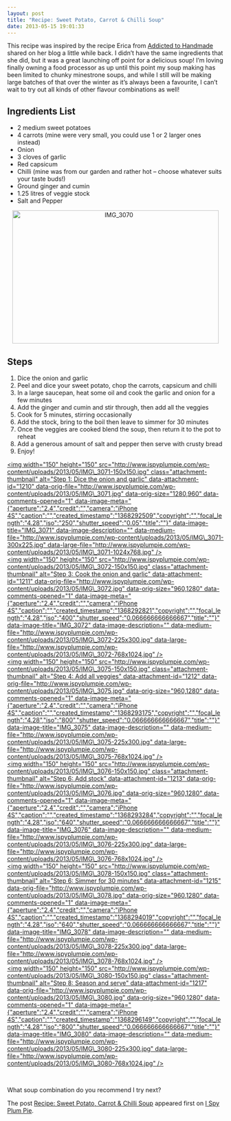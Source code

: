 ```yaml
---
layout: post
title: "Recipe: Sweet Potato, Carrot & Chilli Soup"
date: 2013-05-15 19:01:33
---
```


This recipe was inspired by the recipe Erica from <a href="http://addictedtohandmade.wordpress.com/" target="_blank">Addicted to Handmade</a> shared on her blog a little while back. I didn’t have the same ingredients that she did, but it was a great launching off point for a delicious soup! I’m loving finally owning a food processor as up until this point my soup making has been limited to chunky minestrone soups, and while I still will be making large batches of that over the winter as it’s always been a favourite, I can’t wait to try out all kinds of other flavour combinations as well!

## <span id="more-1206"></span>Ingredients List

*   2 medium sweet potatoes
*   4 carrots (mine were very small, you could use 1 or 2 larger ones instead)
*   Onion
*   3 cloves of garlic
*   Red capsicum
*   Chilli (mine was from our garden and rather hot – choose whatever suits your taste buds!)
*   Ground ginger and cumin
*   1.25 litres of veggie stock
*   Salt and Pepper

<p style="text-align: center;">
  <img class="aligncenter  wp-image-1209" alt="IMG_3070" src="http://www.ispyplumpie.com/wp-content/uploads/2013/05/IMG_3070-1024x661.jpg" width="480" height="310" />
</p>

<h2 style="text-align: left;">
  Steps
</h2>

1.  <span style="line-height: 13px;">Dice the onion and garlic</span>
2.  Peel and dice your sweet potato, chop the carrots, capsicum and chilli
3.  In a large saucepan, heat some oil and cook the garlic and onion for a few minutes
4.  Add the ginger and cumin and stir through, then add all the veggies
5.  Cook for 5 minutes, stirring occasionally
6.  Add the stock, bring to the boil then leave to simmer for 30 minutes
7.  Once the veggies are cooked blend the soup, then return it to the pot to reheat
8.  Add a generous amount of salt and pepper then serve with crusty bread
9.  Enjoy!

[<img width="150" height="150" src="http://www.ispyplumpie.com/wp-content/uploads/2013/05/IMG\_3071-150x150.jpg" class="attachment-thumbnail" alt="Step 1: Dice the onion and garlic" data-attachment-id="1210" data-orig-file="http://www.ispyplumpie.com/wp-content/uploads/2013/05/IMG\_3071.jpg" data-orig-size="1280,960" data-comments-opened="1" data-image-meta="{"aperture":"2.4","credit":"","camera":"iPhone 4S","caption":"","created\_timestamp":"1368292509","copyright":"","focal\_length":"4.28","iso":"250","shutter\_speed":"0.05","title":""}" data-image-title="IMG\_3071" data-image-description="" data-medium-file="http://www.ispyplumpie.com/wp-content/uploads/2013/05/IMG\_3071-300x225.jpg" data-large-file="http://www.ispyplumpie.com/wp-content/uploads/2013/05/IMG\_3071-1024x768.jpg" />][1]  
[<img width="150" height="150" src="http://www.ispyplumpie.com/wp-content/uploads/2013/05/IMG\_3072-150x150.jpg" class="attachment-thumbnail" alt="Step 3: Cook the onion and garlic" data-attachment-id="1211" data-orig-file="http://www.ispyplumpie.com/wp-content/uploads/2013/05/IMG\_3072.jpg" data-orig-size="960,1280" data-comments-opened="1" data-image-meta="{"aperture":"2.4","credit":"","camera":"iPhone 4S","caption":"","created\_timestamp":"1368292821","copyright":"","focal\_length":"4.28","iso":"400","shutter\_speed":"0.066666666666667","title":""}" data-image-title="IMG\_3072" data-image-description="" data-medium-file="http://www.ispyplumpie.com/wp-content/uploads/2013/05/IMG\_3072-225x300.jpg" data-large-file="http://www.ispyplumpie.com/wp-content/uploads/2013/05/IMG\_3072-768x1024.jpg" />][2]  
[<img width="150" height="150" src="http://www.ispyplumpie.com/wp-content/uploads/2013/05/IMG\_3075-150x150.jpg" class="attachment-thumbnail" alt="Step 4: Add all veggies" data-attachment-id="1212" data-orig-file="http://www.ispyplumpie.com/wp-content/uploads/2013/05/IMG\_3075.jpg" data-orig-size="960,1280" data-comments-opened="1" data-image-meta="{"aperture":"2.4","credit":"","camera":"iPhone 4S","caption":"","created\_timestamp":"1368293175","copyright":"","focal\_length":"4.28","iso":"800","shutter\_speed":"0.066666666666667","title":""}" data-image-title="IMG\_3075" data-image-description="" data-medium-file="http://www.ispyplumpie.com/wp-content/uploads/2013/05/IMG\_3075-225x300.jpg" data-large-file="http://www.ispyplumpie.com/wp-content/uploads/2013/05/IMG\_3075-768x1024.jpg" />][3]  
[<img width="150" height="150" src="http://www.ispyplumpie.com/wp-content/uploads/2013/05/IMG\_3076-150x150.jpg" class="attachment-thumbnail" alt="Step 6: Add stock" data-attachment-id="1213" data-orig-file="http://www.ispyplumpie.com/wp-content/uploads/2013/05/IMG\_3076.jpg" data-orig-size="960,1280" data-comments-opened="1" data-image-meta="{"aperture":"2.4","credit":"","camera":"iPhone 4S","caption":"","created\_timestamp":"1368293284","copyright":"","focal\_length":"4.28","iso":"640","shutter\_speed":"0.066666666666667","title":""}" data-image-title="IMG\_3076" data-image-description="" data-medium-file="http://www.ispyplumpie.com/wp-content/uploads/2013/05/IMG\_3076-225x300.jpg" data-large-file="http://www.ispyplumpie.com/wp-content/uploads/2013/05/IMG\_3076-768x1024.jpg" />][4]  
[<img width="150" height="150" src="http://www.ispyplumpie.com/wp-content/uploads/2013/05/IMG\_3078-150x150.jpg" class="attachment-thumbnail" alt="Step 6: Simmer for 30 minutes" data-attachment-id="1215" data-orig-file="http://www.ispyplumpie.com/wp-content/uploads/2013/05/IMG\_3078.jpg" data-orig-size="960,1280" data-comments-opened="1" data-image-meta="{"aperture":"2.4","credit":"","camera":"iPhone 4S","caption":"","created\_timestamp":"1368294019","copyright":"","focal\_length":"4.28","iso":"640","shutter\_speed":"0.066666666666667","title":""}" data-image-title="IMG\_3078" data-image-description="" data-medium-file="http://www.ispyplumpie.com/wp-content/uploads/2013/05/IMG\_3078-225x300.jpg" data-large-file="http://www.ispyplumpie.com/wp-content/uploads/2013/05/IMG\_3078-768x1024.jpg" />][5]  
[<img width="150" height="150" src="http://www.ispyplumpie.com/wp-content/uploads/2013/05/IMG\_3080-150x150.jpg" class="attachment-thumbnail" alt="Step 8: Season and serve" data-attachment-id="1217" data-orig-file="http://www.ispyplumpie.com/wp-content/uploads/2013/05/IMG\_3080.jpg" data-orig-size="960,1280" data-comments-opened="1" data-image-meta="{"aperture":"2.4","credit":"","camera":"iPhone 4S","caption":"","created\_timestamp":"1368296149","copyright":"","focal\_length":"4.28","iso":"800","shutter\_speed":"0.066666666666667","title":""}" data-image-title="IMG\_3080" data-image-description="" data-medium-file="http://www.ispyplumpie.com/wp-content/uploads/2013/05/IMG\_3080-225x300.jpg" data-large-file="http://www.ispyplumpie.com/wp-content/uploads/2013/05/IMG\_3080-768x1024.jpg" />][6]

 [1]: http://www.ispyplumpie.com/recipe-sweet-potato-carrot-chilli-soup/img_3071/
 [2]: http://www.ispyplumpie.com/recipe-sweet-potato-carrot-chilli-soup/img_3072/
 [3]: http://www.ispyplumpie.com/recipe-sweet-potato-carrot-chilli-soup/img_3075/
 [4]: http://www.ispyplumpie.com/recipe-sweet-potato-carrot-chilli-soup/img_3076/
 [5]: http://www.ispyplumpie.com/recipe-sweet-potato-carrot-chilli-soup/img_3078/
 [6]: http://www.ispyplumpie.com/recipe-sweet-potato-carrot-chilli-soup/img_3080/

 

What soup combination do you recommend I try next?

The post <a rel="nofollow" href="http://www.ispyplumpie.com/recipe-sweet-potato-carrot-chilli-soup/">Recipe: Sweet Potato, Carrot & Chilli Soup</a> appeared first on <a rel="nofollow" href="http://www.ispyplumpie.com">I Spy Plum Pie</a>.